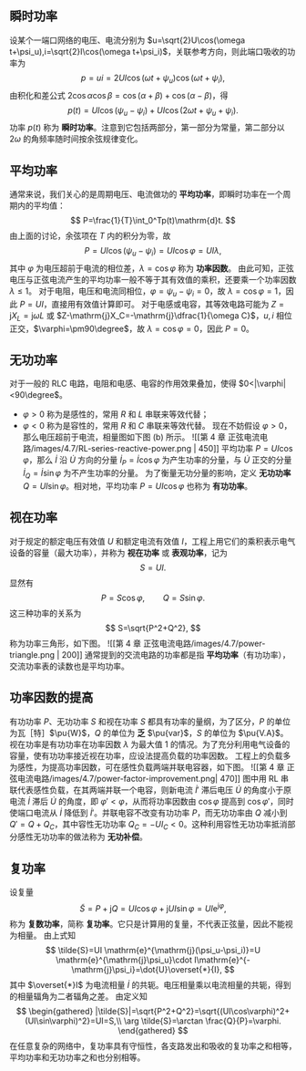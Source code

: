 ## 瞬时功率
设某个一端口网络的电压、电流分别为 $u=\sqrt{2}U\cos(\omega t+\psi_u),i=\sqrt{2}I\cos(\omega t+\psi_i)$，关联参考方向，则此端口吸收的功率为 $$ p=ui=2UI\cos(\omega t+\psi_u)\cos(\omega t+\psi_i), $$由积化和差公式 $2\cos\alpha\cos\beta=\cos(\alpha+\beta)+\cos(\alpha-\beta)$，得 $$ p(t)=UI\cos(\psi_u-\psi_i)+UI\cos(2\omega t+\psi_u+\psi_i). $$功率 $p(t)$ 称为 **瞬时功率**。注意到它包括两部分，第一部分为常量，第二部分以 $2\omega$ 的角频率随时间按余弦规律变化。
## 平均功率
通常来说，我们关心的是周期电压、电流做功的 **平均功率**，即瞬时功率在一个周期内的平均值：$$ P=\frac{1}{T}\int_0^Tp(t)\mathrm{d}t. $$由上面的讨论，余弦项在 $T$ 内的积分为零，故 $$ P=UI\cos(\psi_u-\psi_i)=UI\cos\varphi=UI\lambda, $$其中 $\varphi$ 为电压超前于电流的相位差，$\lambda=\cos\varphi$ 称为 **功率因数**。
由此可知，正弦电压与正弦电流产生的平均功率一般不等于其有效值的乘积，还要乘一个功率因数 $\lambda\le1$。
对于电阻，电压和电流同相位，$\varphi=\psi_u-\psi_i=0$，故 $\lambda=\cos\varphi=1$，因此 $P=UI$，直接用有效值计算即可。
对于电感或电容，其等效电路可能为 $Z=\mathrm{j}X_L=\mathrm{j}\omega L$ 或 $Z-\mathrm{j}X_C=-\mathrm{j}\dfrac{1}{\omega C}$，$u,i$ 相位正交，$\varphi=\pm90\degree$，故 $\lambda=\cos\varphi=0$，因此 $P=0$。
## 无功功率
对于一般的 RLC 电路，电阻和电感、电容的作用效果叠加，使得 $0<|\varphi|<90\degree$。
- $\varphi>0$ 称为是感性的，常用 $R$ 和 $L$ 串联来等效代替；
- $\varphi<0$ 称为是容性的，常用 $R$ 和 $C$ 串联来等效代替。
现在不妨假设 $\varphi>0$，那么电压超前于电流，相量图如下图 (b) 所示。
![[第 4 章 正弦电流电路/images/4.7/RL-series-reactive-power.png | 450]]
平均功率 $P=UI\cos\varphi$，那么 $\dot{I}$ 沿 $\dot{U}$ 方向的分量 $\dot{I}_P=\dot{I}\cos\varphi$ 为产生功率的分量，与 $\dot{U}$ 正交的分量 $\dot{I}_Q=\dot{I}\sin\varphi$ 为不产生功率的分量。
为了衡量无功分量的影响，定义 **无功功率** $Q=UI\sin\varphi$。相对地，平均功率 $P=UI\cos\varphi$ 也称为 **有功功率**。
## 视在功率
对于规定的额定电压有效值 $U$ 和额定电流有效值 $I$，工程上用它们的乘积表示电气设备的容量（最大功率），并称为 **视在功率** 或 **表观功率**，记为 $$ S=UI. $$显然有 $$ P=S\cos\varphi,\qquad Q=S\sin\varphi. $$这三种功率的关系为 $$ S=\sqrt{P^2+Q^2}, $$称为功率三角形，如下图。
![[第 4 章 正弦电流电路/images/4.7/power-triangle.png | 200]]
通常提到的交流电路的功率都是指 **平均功率**（有功功率），交流功率表的读数也是平均功率。
## 功率因数的提高
有功功率 $P$、无功功率 $S$ 和视在功率 $S$ 都具有功率的量纲，为了区分，$P$ 的单位为瓦［特］$\pu{W}$，$Q$ 的单位为 **乏** $\pu{var}$，$S$ 的单位为 $\pu{V.A}$。
视在功率是有功功率在功率因数 $\lambda$ 为最大值 $1$ 的情况。为了充分利用电气设备的容量，使有功功率接近视在功率，应设法提高负载的功率因数。
工程上的负载多为感性，为提高功率因数，可在感性负载两端并联电容器，如下图。
![[第 4 章 正弦电流电路/images/4.7/power-factor-improvement.png| 470]]
图中用 RL 串联代表感性负载，在其两端并联一个电容，则新电流 $\dot{I}'$ 滞后电压 $\dot{U}$ 的角度小于原电流 $\dot{I}$ 滞后 $\dot{U}$ 的角度，即 $\varphi'<\varphi$，从而将功率因数由 $\cos\varphi$ 提高到 $\cos\varphi'$，同时使端口电流从 $\dot{I}$ 降低到 $\dot{I}'$。并联电容不改变有功功率 $P$，而无功功率由 $Q$ 减小到 $Q'=Q+Q_C$，其中容性无功功率 $Q_C=-UI_C<0$。这种利用容性无功功率抵消部分感性无功功率的做法称为 **无功补偿**。
## 复功率
设复量 $$ \tilde{S}=P+\mathrm{j}Q=UI\cos\varphi+\mathrm{j}UI\sin\varphi=UI \mathrm{e}^{\mathrm{j}\varphi}, $$称为 **复数功率**，简称 **复功率**。它只是计算用的复量，不代表正弦量，因此不能视为相量。
由上式知 $$ \tilde{S}=UI \mathrm{e}^{\mathrm{j}(\psi_u-\psi_i)}=U \mathrm{e}^{\mathrm{j}\psi_u}\cdot I\mathrm{e}^{-\mathrm{j}\psi_i}=\dot{U}\overset{*}{I}, $$其中 $\overset{*}I$ 为电流相量 $\dot{I}$ 的共轭。电压相量乘以电流相量的共轭，得到的相量辐角为二者辐角之差。
由定义知 $$ \begin{gathered}
|\tilde{S}|=\sqrt{P^2+Q^2}=\sqrt{(UI\cos\varphi)^2+(UI\sin\varphi)^2}=UI=S,\\
\arg \tilde{S}=\arctan \frac{Q}{P}=\varphi.
\end{gathered} $$
在任意复杂的网络中，复功率具有守恒性，各支路发出和吸收的复功率之和相等，平均功率和无功功率之和也分别相等。